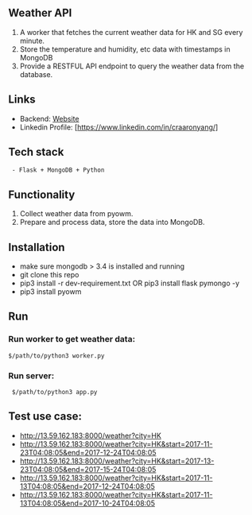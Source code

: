 
## Weather API
1. A worker that fetches the current weather data for HK and SG every minute.
2. Store the temperature and humidity, etc data with timestamps in MongoDB
3. Provide a RESTFUL API endpoint to query the weather data from the database. 

## Links

- Backend: [Website](http://13.59.162.183:8000/weather?city=HK)
- Linkedin Profile: [https://www.linkedin.com/in/craaronyang/]

## Tech stack
     - Flask + MongoDB + Python

## Functionality
   1. Collect weather data from pyowm.
   2. Prepare and process data, store the data into MongoDB.

## Installation
  - make sure mongodb > 3.4 is installed and running
  - git clone this repo
  - pip3 install -r dev-requirement.txt OR pip3 install flask pymongo -y
  - pip3 install pyowm

## Run
  ### Run worker to get weather data:
  `
  $/path/to/python3 worker.py
  `
  
  ### Run server:
  ` 
  $/path/to/python3 app.py
  `
  

## Test use case:
  - http://13.59.162.183:8000/weather?city=HK
  - http://13.59.162.183:8000/weather?city=HK&start=2017-11-23T04:08:05&end=2017-12-24T04:08:05
  - http://13.59.162.183:8000/weather?city=HK&start=2017-13-23T04:08:05&end=2017-15-24T04:08:05
  - http://13.59.162.183:8000/weather?city=HK&start=2017-11-13T04:08:05&end=2017-12-24T04:08:05
  - http://13.59.162.183:8000/weather?city=HK&start=2017-11-13T04:08:05&end=2017-10-24T04:08:05

